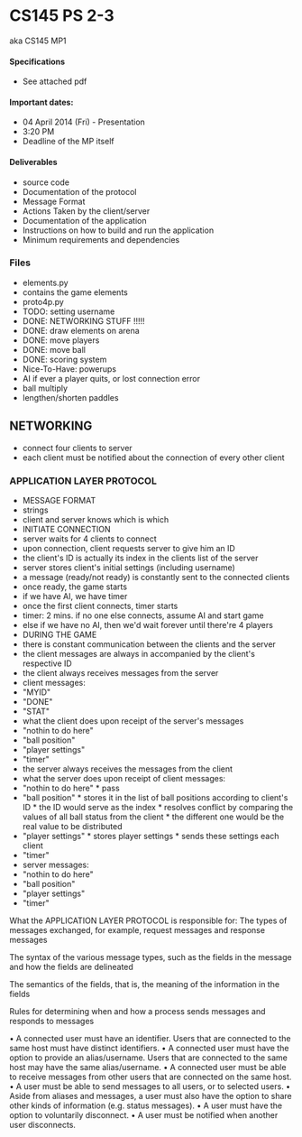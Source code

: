 CS145 PS 2-3
========

aka CS145 MP1


#### Specifications ####
* See attached pdf

#### Important dates: ####
* 04 April 2014 (Fri) - Presentation
 * 3:20 PM
 * Deadline of the MP itself

#### Deliverables ####
* source code
* Documentation of the protocol
 * Message Format
 * Actions Taken by the client/server
* Documentation of the application
 * Instructions on how to build and run the application
 * Minimum requirements and dependencies


### Files ###
* elements.py
 * contains the game elements
* proto4p.py
 * TODO: setting username
 * DONE: NETWORKING STUFF !!!!!
 * DONE: draw elements on arena
 * DONE: move players
 * DONE: move ball
 * DONE: scoring system
 * Nice-To-Have: powerups
  * AI if ever a player quits, or lost connection error
  * ball multiply
  * lengthen/shorten paddles

## NETWORKING ##
* connect four clients to server
* each client must be notified about the connection of every other client

### APPLICATION LAYER PROTOCOL ###
* MESSAGE FORMAT
 * strings
 * client and server knows which is which
* INITIATE CONNECTION
 * server waits for 4 clients to connect
 * upon connection, client requests server to give him an ID
 * the client's ID is actually its index in the clients list of the server
 * server stores client's initial settings (including username)
 * a message (ready/not ready) is constantly sent to the connected clients
 * once ready, the game starts
 * if we have AI, we have timer
  * once the first client connects, timer starts 
  * timer:  2 mins.  if no one else connects, assume AI and start game
 * else if we have no AI, then we'd wait forever until there're 4 players
* DURING THE GAME
 * there is constant communication between the clients and the server
 * the client messages are always in accompanied by the client's respective ID
 * the client always receives messages from the server
  * client messages:
   * "MYID"
   * "DONE"
   * "STAT"
  * what the client does upon receipt of the server's messages 
   * "nothin to do here"
   * "ball position"
   * "player settings"
   * "timer"
 * the server always receives the messages from the client
  * what the server does upon receipt of client messages:
   * "nothin to do here"
    * pass
   * "ball position"
    * stores it in the list of ball positions according to client's ID
    * the ID would serve as the index
    * resolves conflict by comparing the values of all ball status from the client
    * the different one would be the real value to be distributed
   * "player settings"
    * stores player settings
    * sends these settings each client
   * "timer"
  * server messages:
   * "nothin to do here"
   * "ball position"
   * "player settings"
   * "timer"

What the APPLICATION LAYER PROTOCOL is responsible for:
The types of messages exchanged, for example, request messages and response
messages

The syntax of the various message types, such as the fields in the message and
how the fields are delineated

The semantics of the fields, that is, the meaning of the information in the fields

Rules for determining when and how a process sends messages and responds to
messages

• A connected user must have an identifier. Users that are connected to the same host must have 
distinct identifiers.
• A connected user must have the option to provide an alias/username. Users that are connected to
the same host may have the same alias/username.
• A connected user must be able to receive messages from other users that are connected on the 
same host.
• A user must be able to send messages to all users, or to selected users.
• Aside from aliases and messages, a user must also have the option to share other kinds of 
information (e.g. status messages).
• A user must have the option to voluntarily disconnect.
• A user must be notified when another user disconnects.
